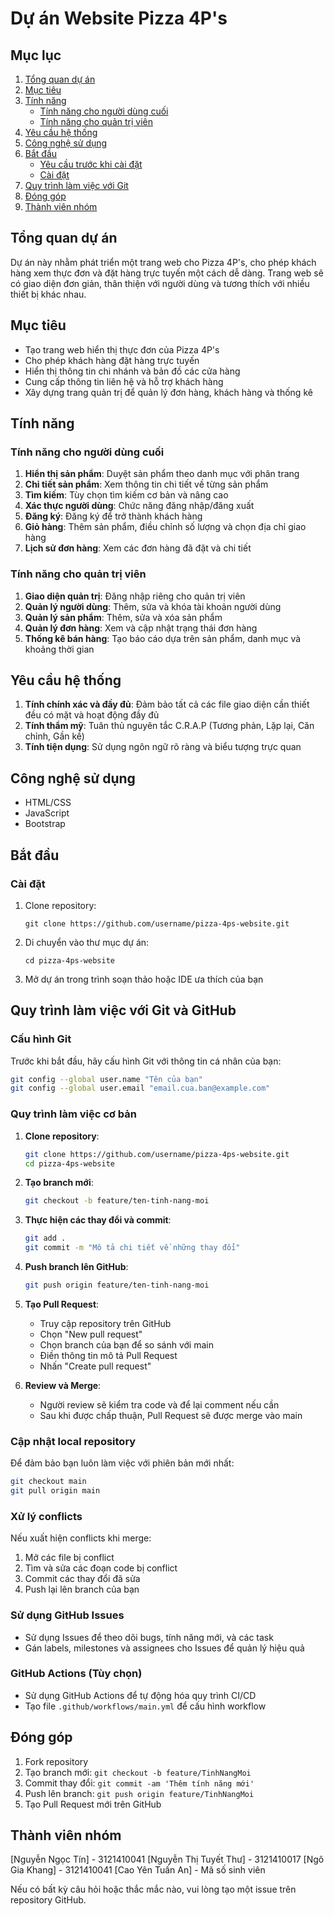 # Dự án Website Pizza 4P's

## Mục lục
1. [Tổng quan dự án](#tổng-quan-dự-án)
2. [Mục tiêu](#mục-tiêu)
3. [Tính năng](#tính-năng)
   - [Tính năng cho người dùng cuối](#tính-năng-cho-người-dùng-cuối)
   - [Tính năng cho quản trị viên](#tính-năng-cho-quản-trị-viên)
4. [Yêu cầu hệ thống](#yêu-cầu-hệ-thống)
5. [Công nghệ sử dụng](#công-nghệ-sử-dụng)
6. [Bắt đầu](#bắt-đầu)
   - [Yêu cầu trước khi cài đặt](#yêu-cầu-trước-khi-cài-đặt)
   - [Cài đặt](#cài-đặt)
7. [Quy trình làm việc với Git](#quy-trình-làm-việc-với-git)
8. [Đóng góp](#đóng-góp)
9. [Thành viên nhóm](#thành-viên-nhóm)

## Tổng quan dự án
Dự án này nhằm phát triển một trang web cho Pizza 4P's, cho phép khách hàng xem thực đơn và đặt hàng trực tuyến một cách dễ dàng. Trang web sẽ có giao diện đơn giản, thân thiện với người dùng và tương thích với nhiều thiết bị khác nhau.

## Mục tiêu
- Tạo trang web hiển thị thực đơn của Pizza 4P's
- Cho phép khách hàng đặt hàng trực tuyến
- Hiển thị thông tin chi nhánh và bản đồ các cửa hàng
- Cung cấp thông tin liên hệ và hỗ trợ khách hàng
- Xây dựng trang quản trị để quản lý đơn hàng, khách hàng và thống kê

## Tính năng

### Tính năng cho người dùng cuối
1. **Hiển thị sản phẩm**: Duyệt sản phẩm theo danh mục với phân trang
2. **Chi tiết sản phẩm**: Xem thông tin chi tiết về từng sản phẩm
3. **Tìm kiếm**: Tùy chọn tìm kiếm cơ bản và nâng cao
4. **Xác thực người dùng**: Chức năng đăng nhập/đăng xuất
5. **Đăng ký**: Đăng ký để trở thành khách hàng
6. **Giỏ hàng**: Thêm sản phẩm, điều chỉnh số lượng và chọn địa chỉ giao hàng
7. **Lịch sử đơn hàng**: Xem các đơn hàng đã đặt và chi tiết

### Tính năng cho quản trị viên
1. **Giao diện quản trị**: Đăng nhập riêng cho quản trị viên
2. **Quản lý người dùng**: Thêm, sửa và khóa tài khoản người dùng
3. **Quản lý sản phẩm**: Thêm, sửa và xóa sản phẩm
4. **Quản lý đơn hàng**: Xem và cập nhật trạng thái đơn hàng
5. **Thống kê bán hàng**: Tạo báo cáo dựa trên sản phẩm, danh mục và khoảng thời gian

## Yêu cầu hệ thống
1. **Tính chính xác và đầy đủ**: Đảm bảo tất cả các file giao diện cần thiết đều có mặt và hoạt động đầy đủ
2. **Tính thẩm mỹ**: Tuân thủ nguyên tắc C.R.A.P (Tương phản, Lặp lại, Căn chỉnh, Gần kề)
3. **Tính tiện dụng**: Sử dụng ngôn ngữ rõ ràng và biểu tượng trực quan

## Công nghệ sử dụng
- HTML/CSS
- JavaScript
- Bootstrap

## Bắt đầu

### Cài đặt
1. Clone repository:
   ```
   git clone https://github.com/username/pizza-4ps-website.git
   ```
2. Di chuyển vào thư mục dự án:
   ```
   cd pizza-4ps-website
   ```
3. Mở dự án trong trình soạn thảo hoặc IDE ưa thích của bạn

## Quy trình làm việc với Git và GitHub

### Cấu hình Git
Trước khi bắt đầu, hãy cấu hình Git với thông tin cá nhân của bạn:
```bash
git config --global user.name "Tên của bạn"
git config --global user.email "email.cua.ban@example.com"
```

### Quy trình làm việc cơ bản
1. **Clone repository**:
   ```bash
   git clone https://github.com/username/pizza-4ps-website.git
   cd pizza-4ps-website
   ```

2. **Tạo branch mới**:
   ```bash
   git checkout -b feature/ten-tinh-nang-moi
   ```

3. **Thực hiện các thay đổi và commit**:
   ```bash
   git add .
   git commit -m "Mô tả chi tiết về những thay đổi"
   ```

4. **Push branch lên GitHub**:
   ```bash
   git push origin feature/ten-tinh-nang-moi
   ```

5. **Tạo Pull Request**:
   - Truy cập repository trên GitHub
   - Chọn "New pull request"
   - Chọn branch của bạn để so sánh với main
   - Điền thông tin mô tả Pull Request
   - Nhấn "Create pull request"

6. **Review và Merge**:
   - Người review sẽ kiểm tra code và để lại comment nếu cần
   - Sau khi được chấp thuận, Pull Request sẽ được merge vào main

### Cập nhật local repository
Để đảm bảo bạn luôn làm việc với phiên bản mới nhất:
```bash
git checkout main
git pull origin main
```

### Xử lý conflicts
Nếu xuất hiện conflicts khi merge:
1. Mở các file bị conflict
2. Tìm và sửa các đoạn code bị conflict
3. Commit các thay đổi đã sửa
4. Push lại lên branch của bạn

### Sử dụng GitHub Issues
- Sử dụng Issues để theo dõi bugs, tính năng mới, và các task
- Gán labels, milestones và assignees cho Issues để quản lý hiệu quả

### GitHub Actions (Tùy chọn)
- Sử dụng GitHub Actions để tự động hóa quy trình CI/CD
- Tạo file `.github/workflows/main.yml` để cấu hình workflow

## Đóng góp
1. Fork repository
2. Tạo branch mới: `git checkout -b feature/TinhNangMoi`
3. Commit thay đổi: `git commit -am 'Thêm tính năng mới'`
4. Push lên branch: `git push origin feature/TinhNangMoi`
5. Tạo Pull Request mới trên GitHub
## Thành viên nhóm
[Nguyễn Ngọc Tín] - 3121410041
[Nguyễn Thị Tuyết Thư] - 3121410017
[Ngô Gia Khang] - 3121410041
[Cao Yên Tuấn An] - Mã số sinh viên

Nếu có bất kỳ câu hỏi hoặc thắc mắc nào, vui lòng tạo một issue trên repository GitHub.

